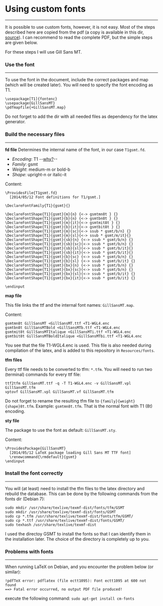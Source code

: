 # Using custom fonts
-------------------------------

It is possible to use custom fonts, however, it is not easy. Most of the steps described here are copied from the pdf (a copy is available in this dir, [source](http://c.caignaert.free.fr/Install-ttf-Font.pdf)). I can recommend to read the complete PDF, but the simple steps are given below.

For these steps I will use Gill Sans MT.

### Use the font
-------------------------------

To use the font in the document, include the correct packages and map (which will be created later). You will need to specify the font encoding as T1.

```
\usepackage[T1]{fontenc}
\usepackage{GillSansMT}
\pdfmapfile{+GillSansMT.map}
```

Do not forget to add the dir with all needed files as dependency for the latex generator. 

### Build the necessary files
-------------------------------

**fd file**
Determines the internal name of the font, in our case `T1gsmt.fd`. 

- *Encoding*: T1 --[why?]()--
- *Family*: gsmt
- *Weight*: medium-m or bold-b
- *Shape*: upright-n or italic-it

Content: 

```
\ProvidesFile{T1gsmt.fd}
  [2014/05/12 Font definitions for T1/gsmt.]

\DeclareFontFamily{T1}{gsmt}{}

\DeclareFontShape{T1}{gsmt}{m}{n} {<-> gsmtmn8t } {}
\DeclareFontShape{T1}{gsmt}{b}{n} {<-> gsmtbn8t } {}
\DeclareFontShape{T1}{gsmt}{m}{it}{<-> gsmtmit8t } {}
\DeclareFontShape{T1}{gsmt}{b}{it}{<-> gsmtbit8t } {}
\DeclareFontShape{T1}{gsmt}{m}{sc}{<-> ssub * gsmt/b/n} {}
\DeclareFontShape{T1}{gsmt}{m}{sl}{<-> ssub * gsmt/m/it}{}
\DeclareFontShape{T1}{gsmt}{sb}{n} {<-> ssub * gsmt/b/n} {}
\DeclareFontShape{T1}{gsmt}{sb}{sc}{<-> ssub * gsmt/b/n} {}
\DeclareFontShape{T1}{gsmt}{sb}{sl}{<-> ssub * gsmt/b/it}{}
\DeclareFontShape{T1}{gsmt}{sb}{it}{<-> ssub * gsmt/b/it}{}
\DeclareFontShape{T1}{gsmt}{b}{sc} {<-> ssub * gsmt/b/n} {}
\DeclareFontShape{T1}{gsmt}{b}{sl} {<-> ssub * gsmt/b/it} {}
\DeclareFontShape{T1}{gsmt}{bx}{n} {<-> ssub * gsmt/b/n} {}
\DeclareFontShape{T1}{gsmt}{bx}{sc}{<-> ssub * gsmt/b/n} {}
\DeclareFontShape{T1}{gsmt}{bx}{sl}{<-> ssub * gsmt/b/it} {}
\DeclareFontShape{T1}{gsmt}{bx}{it}{<-> ssub * gsmt/b/it} {}

\endinput
```

**map file**

This file links the ttf and the internal font names: `GillSansMT.map`.

Content: 

```
gsmtmn8t GillSansMT <GillSansMT.ttf <T1-WGL4.enc
gsmtbn8t GillSansMTBold <GillSansMTb.ttf <T1-WGL4.enc
gsmtmit8t GillSansMTItalique <GillSansMTi.ttf <T1-WGL4.enc
gsmtbit8t GillSansMTBoldItalique <GillSansMTbi.ttf <T1-WGL4.enc
```

You see that the file T1-WGL4.enc is used. This file is also needed during compilation of the latex, and is added to this repository in `Resources/fonts`.

**tfm files**

Every ttf file needs to be converted to tfm: `*.tfm`.
You will need to run two (terminal) commands for every ttf file:

```
ttf2tfm GillSansMT.ttf -q -T T1-WGL4.enc -v GillSansMT.vpl GillSansMT.tfm
vptovf GillSansMT.vpl GillSansMT.vf GillSansMT.tfm
```

Do not forget to rename the resulting tfm file to `{family}{weight}{shape}8t.tfm`. Example: `gsmtmn8t.tfm`. That is the normal font with T1 (8t) encoding. 


**sty file**

The package to use the font as default: `GillSansMT.sty`.

Content: 

```
\ProvidesPackage{GillSansMT}
  [2014/05/12 LaTeX package loading Gill Sans MT TTF font]
  \renewcommand{\rmdefault}{gsmt}
\endinput
```

### Install the font correctly
---------------------------

You will (at least) need to install the tfm files to the latex directory and rebuild the database. This can be done by the following commands from the fonts dir (Debian 7): 

```
sudo mkdir /usr/share/texlive/texmf-dist/fonts/tfm/GSMT
sudo mkdir /usr/share/texlive/texmf-dist/fonts/GSMT
sudo cp *.tfm /usr/share/texlive/texmf-dist/fonts/tfm/GSMT/
sudo cp *.ttf /usr/share/texlive/texmf-dist/fonts/GSMT/
sudo texhash /usr/share/texlive/texmf-dist
```

I used the directoy GSMT to install the fonts so that I can identify them in the installation later. The choice of the directory is completely up to you.


### Problems with fonts
---------------------------

When running LaTeX on Debian, and you encounter the problem below (or similar):
```
!pdfTeX error: pdflatex (file ectt1095): Font ectt1095 at 600 not found
==> Fatal error occurred, no output PDF file produced!
```
execute the following command: `sudo apt-get install cm-fonts`
